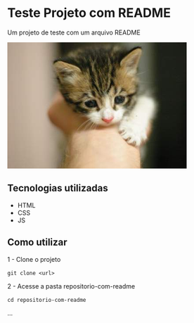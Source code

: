 # Teste Projeto com README
Um projeto de teste com um arquivo README

[<img src="gatinho-408x287.jpg" alt="imagem de um gatinho">](https://google.com.br)

## Tecnologias utilizadas

- HTML
- CSS
- JS

## Como utilizar

1 - Clone o projeto
```
git clone <url>
```

2 - Acesse a pasta repositorio-com-readme
```
cd repositorio-com-readme
```
...
